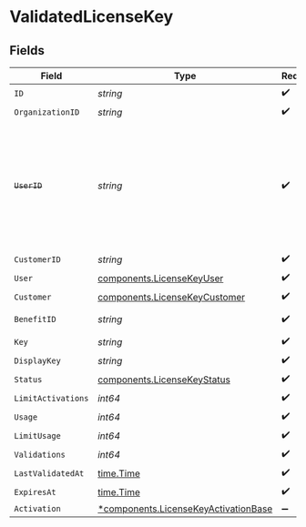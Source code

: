 # ValidatedLicenseKey


## Fields

| Field                                                                                                                   | Type                                                                                                                    | Required                                                                                                                | Description                                                                                                             |
| ----------------------------------------------------------------------------------------------------------------------- | ----------------------------------------------------------------------------------------------------------------------- | ----------------------------------------------------------------------------------------------------------------------- | ----------------------------------------------------------------------------------------------------------------------- |
| `ID`                                                                                                                    | *string*                                                                                                                | :heavy_check_mark:                                                                                                      | N/A                                                                                                                     |
| `OrganizationID`                                                                                                        | *string*                                                                                                                | :heavy_check_mark:                                                                                                      | N/A                                                                                                                     |
| ~~`UserID`~~                                                                                                            | *string*                                                                                                                | :heavy_check_mark:                                                                                                      | : warning: ** DEPRECATED **: This will be removed in a future release, please migrate away from it as soon as possible. |
| `CustomerID`                                                                                                            | *string*                                                                                                                | :heavy_check_mark:                                                                                                      | N/A                                                                                                                     |
| `User`                                                                                                                  | [components.LicenseKeyUser](../../models/components/licensekeyuser.md)                                                  | :heavy_check_mark:                                                                                                      | N/A                                                                                                                     |
| `Customer`                                                                                                              | [components.LicenseKeyCustomer](../../models/components/licensekeycustomer.md)                                          | :heavy_check_mark:                                                                                                      | N/A                                                                                                                     |
| `BenefitID`                                                                                                             | *string*                                                                                                                | :heavy_check_mark:                                                                                                      | The benefit ID.                                                                                                         |
| `Key`                                                                                                                   | *string*                                                                                                                | :heavy_check_mark:                                                                                                      | N/A                                                                                                                     |
| `DisplayKey`                                                                                                            | *string*                                                                                                                | :heavy_check_mark:                                                                                                      | N/A                                                                                                                     |
| `Status`                                                                                                                | [components.LicenseKeyStatus](../../models/components/licensekeystatus.md)                                              | :heavy_check_mark:                                                                                                      | N/A                                                                                                                     |
| `LimitActivations`                                                                                                      | *int64*                                                                                                                 | :heavy_check_mark:                                                                                                      | N/A                                                                                                                     |
| `Usage`                                                                                                                 | *int64*                                                                                                                 | :heavy_check_mark:                                                                                                      | N/A                                                                                                                     |
| `LimitUsage`                                                                                                            | *int64*                                                                                                                 | :heavy_check_mark:                                                                                                      | N/A                                                                                                                     |
| `Validations`                                                                                                           | *int64*                                                                                                                 | :heavy_check_mark:                                                                                                      | N/A                                                                                                                     |
| `LastValidatedAt`                                                                                                       | [time.Time](https://pkg.go.dev/time#Time)                                                                               | :heavy_check_mark:                                                                                                      | N/A                                                                                                                     |
| `ExpiresAt`                                                                                                             | [time.Time](https://pkg.go.dev/time#Time)                                                                               | :heavy_check_mark:                                                                                                      | N/A                                                                                                                     |
| `Activation`                                                                                                            | [*components.LicenseKeyActivationBase](../../models/components/licensekeyactivationbase.md)                             | :heavy_minus_sign:                                                                                                      | N/A                                                                                                                     |